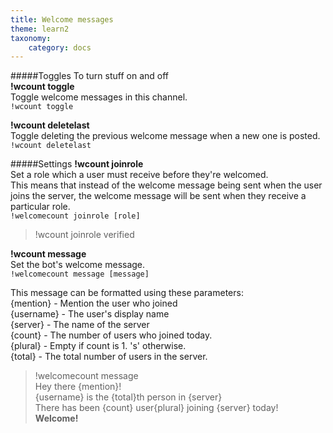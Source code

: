 ```yaml
---
title: Welcome messages
theme: learn2
taxonomy:
    category: docs
---
```



#####Toggles
To turn stuff on and off  
**!wcount toggle**  
Toggle welcome messages in this channel.  
`!wcount toggle`

**!wcount deletelast**  
Toggle deleting the previous welcome message when a new one is posted.  
`!wcount deletelast`  


#####Settings
**!wcount joinrole**  
Set a role which a user must receive before they're welcomed.  
This means that instead of the welcome message being sent when the user joins the server, the welcome message will be sent when they receive a particular role.  
`!welcomecount joinrole [role]`
>!wcount joinrole verified

**!wcount message**  
Set the bot's welcome message.  
`!welcomecount message [message]`

This message can be formatted using these parameters:  
{mention} - Mention the user who joined  
{username} - The user's display name  
{server} - The name of the server  
{count} - The number of users who joined today.  
{plural} - Empty if count is 1. 's' otherwise.  
{total} - The total number of users in the server.  

>!welcomecount message  
Hey there {mention}!  
{username} is the {total}th person in {server}  
There has been {count} user{plural} joining {server} today!  
**Welcome!**  
